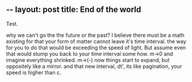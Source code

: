 --
layout: post
title: End of the world
--

Test.


why we can't go the the future or the past?
I believe there must be a math existing for that your form of matter cannot leave it's time interval.
the way for you to do that would be exceeding the speed of light.
But assume even that would stump you back to your time interval some how.
m->0
and imagine everything shrinked.
m->(-)
now things start to expand, but oppositely like a mirror.
and that new interval, dt', its like pagination, your speed is higher than c.

